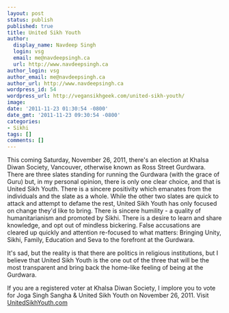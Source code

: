 ```yaml
---
layout: post
status: publish
published: true
title: United Sikh Youth
author:
  display_name: Navdeep Singh
  login: vsg
  email: me@navdeepsingh.ca
  url: http://www.navdeepsingh.ca
author_login: vsg
author_email: me@navdeepsingh.ca
author_url: http://www.navdeepsingh.ca
wordpress_id: 54
wordpress_url: http://vegansikhgeek.com/united-sikh-youth/
image: 
date: '2011-11-23 01:30:54 -0800'
date_gmt: '2011-11-23 09:30:54 -0800'
categories:
- Sikhi
tags: []
comments: []
---
```

<p>This coming Saturday, November 26, 2011, there's an election at Khalsa Diwan Society, Vancouver, otherwise known as Ross Street Gurdwara. There are three slates standing for running the Gurdwara (with the grace of Guru) but, in my personal opinion, there is only one clear choice, and that is United Sikh Youth. There is a sincere positivity which emanates from the individuals and the slate as a whole. While the other two slates are quick to attack and attempt to defame the rest, United Sikh Youth has only focused on change they'd like to bring. There is sincere humility - a quality of humanitarianism and promoted by Sikhi. There is a desire to learn and share knowledge, and opt out of mindless bickering. False accusations are cleared up quickly and attention re-focused to what matters: Bringing Unity, Sikhi, Family, Education and Seva to the forefront at the Gurdwara.</p>
<p>It's sad, but the reality is that there are politics in religious institutions, but I believe that United Sikh Youth is the one out of the three that will be the most transparent and bring back the home-like feeling of being at the Gurdwara.</p>
<p>If you are a registered voter at Khalsa Diwan Society, I implore you to vote for Joga Singh Sangha &amp; United Sikh Youth on November 26, 2011. Visit <a title="www.unitedsikhyouth.com" href="http://www.unitedsikhyouth.com" target="_blank">UnitedSikhYouth.com</a></p>
<p></p>
<p></p>
<p></p>
